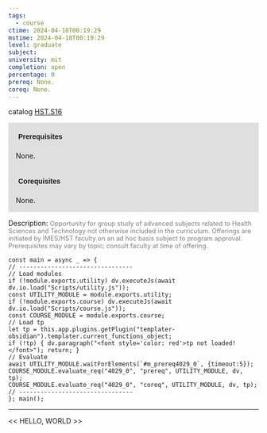 ```yaml
---
tags:
  - course
ctime: 2024-04-18T00:19:29
mstime: 2024-04-18T00:19:29
level: graduate
subject: 
university: mit
completion: open
percentage: 0
prereq: None.
coreq: None.
---
```


catalog [HST.S16](http://student.mit.edu/catalog/mHSTb.html#HST.S16)

<span style="display: block; padding: 15px; background-color: rgb(100, 100, 100, 0.2);"><font id="m_prereq4029_0" style="display: block; font-family: Arial, sans-serif; font-weight: bold; padding: 5px">Prerequisites</font><br><span id="prereq4029_0">None.</span></span>
<span style="display: block; padding: 15px; background-color: rgb(100, 100, 100, 0.2);"><font id="m_coreq4029_0" style="display: block; font-family: Arial, sans-serif; font-weight: bold; padding: 5px">Corequisites</font><br><span id="coreq4029_0">None.</span></span>

<font style="">Description:</font>
<font style="color: grey; font-size: 0.8rem;">Opportunity for group study of advanced subjects related to Health Sciences and Technology not otherwise included in the curriculum. Offerings are initiated by IMES/HST faculty on an ad hoc basis subject to program approval. Prerequisites may vary by topic; consult faculty at time of offering.</font>

```dataviewjs
const main = async _ => {
// --------------------------------
// Load modules
if (!module.exports.utility) dv.executeJs(await dv.io.load("Scripts/utility.js"));
const UTILITY_MODULE = module.exports.utility;
if (!module.exports.course) dv.executeJs(await dv.io.load("Scripts/course.js"));
const COURSE_MODULE = module.exports.course;
// Load tp
let tp = this.app.plugins.getPlugin("templater-obsidian").templater.current_functions_object;
if (!tp) { dv.paragraph("<font style='color: red'>tp not loaded!</font>"); return; }
// Evaluate
await UTILITY_MODULE.waitForElements(`#m_prereq4029_0`, {timeout:5});
COURSE_MODULE.evaluate_req("4029_0", "prereq", UTILITY_MODULE, dv, tp);
COURSE_MODULE.evaluate_req("4029_0", "coreq", UTILITY_MODULE, dv, tp);
// --------------------------------
}; main();
```

---

<< HELLO, WORLD >>
